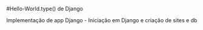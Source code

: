 #Hello-World.type() de Django

Implementação de app Django - Iniciação em Django e criação de sites e db
